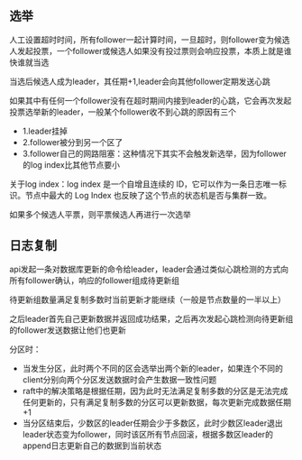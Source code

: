 ## 选举

人工设置超时时间，所有follower一起计算时间，一旦超时，则follower变为候选人发起投票，一个follower或候选人如果没有投过票则会响应投票，本质上就是谁快谁就当选

当选后候选人成为leader，其任期+1,leader会向其他follower定期发送心跳

如果其中有任何一个follower没有在超时期间内接到leader的心跳，它会再次发起投票选举新的leader，一般某个follower收不到心跳的原因有三个
  - 1.leader挂掉
  - 2.follower被分到另一个区了
  - 3.follower自己的网路阻塞：这种情况下其实不会触发新选举，因为follower的log index比其他节点要小

关于log index：log index 是一个自增且连续的 ID，它可以作为一条日志唯一标识。节点中最大的 Log Index 也反映了这个节点的状态机是否与集群一致。

如果多个候选人平票，则平票候选人再进行一次选举

## 日志复制

api发起一条对数据库更新的命令给leader，leader会通过类似心跳检测的方式向所有follower确认，响应的follower组成待更新组

待更新组数量满足复制多数时当前更新才能继续（一般是节点数量的一半以上）

之后leader首先自己更新数据并返回成功结果，之后再次发起心跳检测向待更新组的follower发送数据让他们也更新

分区时：
  - 当发生分区，此时两个不同的区会选举出两个新的leader，如果连个不同的client分别向两个分区发送数据时会产生数据一致性问题
  - raft中的解决策略是根据任期，因为此时无法满足复制多数的分区是无法完成任何更新的，只有满足复制多数的分区可以更新数据，每次更新完成数据任期+1
  - 当分区结束后，少数区的leader任期会少于多数区，此时少数区leader退出leader状态变为follower，同时该区所有节点回滚，根据多数区leader的append日志更新自己的数据到当前状态
